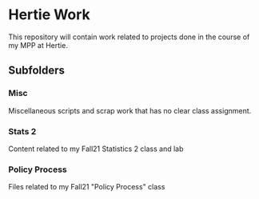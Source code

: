 # Hertie Work

This repository will contain work related to projects done in the course of my MPP at Hertie.

## Subfolders
### Misc

Miscellaneous scripts and scrap work that has no clear
class assignment.

### Stats 2

Content related to my Fall21 Statistics 2 class and lab

### Policy Process

Files related to my Fall21 "Policy Process" class
